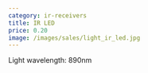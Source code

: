 ```yaml
---
category: ir-receivers
title: IR LED
price: 0.20
image: /images/sales/light_ir_led.jpg
---
```

Light wavelength: 890nm
